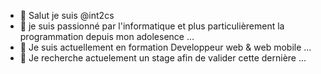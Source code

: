 - 👋 Salut je suis @int2cs
- 👀 je suis passionné par l'informatique et plus particulièrement la programmation depuis mon adolesence ...
- 🌱 Je suis actuellement en formation Developpeur web & web mobile ...
- 💞️ Je recherche actuelement un stage afin de valider cette dernière ...
